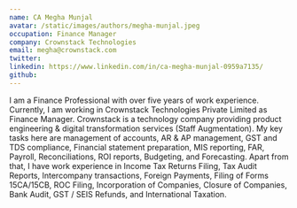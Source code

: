 ```yaml
---
name: CA Megha Munjal
avatar: /static/images/authors/megha-munjal.jpeg
occupation: Finance Manager
company: Crownstack Technologies
email: megha@crownstack.com
twitter: 
linkedin: https://www.linkedin.com/in/ca-megha-munjal-0959a7135/
github: 
---
```


I am a Finance Professional with over five years of work experience. Currently, I am working in Crownstack Technologies Private Limited as Finance Manager. Crownstack is a technology company providing product engineering & digital transformation services (Staff Augmentation). My key tasks here are management of accounts, AR & AP management, GST and TDS compliance, Financial statement preparation, MIS reporting, FAR, Payroll, Reconciliations, ROI reports, Budgeting, and Forecasting. Apart from that, I have work experience in Income Tax Returns Filing, Tax Audit Reports, Intercompany transactions, Foreign Payments, Filing of Forms 15CA/15CB, ROC Filing, Incorporation of Companies, Closure of Companies, Bank Audit, GST / SEIS Refunds, and International Taxation.